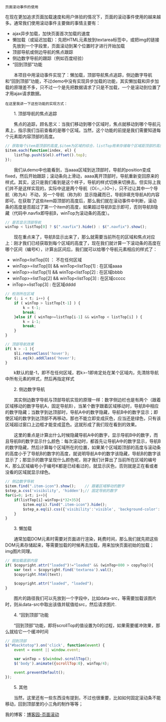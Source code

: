     页面滚动事件的使用

在现在更加追求页面加载速度和用户体验的情况下，页面的滚动事件使用的越来越多。通常我们使用滚动事件主要做的事情主要有：

* ajax异步加载，加快页面首次加载的速度
* 懒加载（或延迟加载）：先把HTML元素放到textarea标签中，或把img的链接先放到一个字段里，页面滚动到某个位置时才进行开始加载
* 顶部导航或侧边导航的焦点跟踪
* 侧边数字导航的跟踪（例如百度经验）
* “回到顶部”功能

 　　本项目中用滚动事件实现了：懒加载，顶部导航焦点追踪，侧边数字导航和“回到顶部”功能，不过demo中没有实现异步加载的功能，其实懒加载和异步加载的原理差不多，只不过一个是先把数据请求了只是不加载，一个是滚动到位置了才用ajax请求数据。

    在这里我讲一下这些功能的实现方式：

　　1. 顶部导航的焦点追踪

　　焦点的追踪，顾名思义：当我们移动到哪个区域时，焦点就移动到哪个导航元素上，指示我们当前查看的是哪个区域。当然，这个功能的前提是我们需要知道每个元素距内容顶部的高度。
```javascript
// 获取每个item距顶部的高度,$item为区域的综合，listTop用来存储每个区域距顶部的高度
$item.each(function(index, el) {
    listTop.push($(el).offset().top);
});
```

　　我们从demo中也能看到，当aaaa区域到达顶部时，导航的position变成fixed，然后开始跟踪；滚动条向上滑动，aaaa离开顶部时，导航重新变回原来的样式。其实，这只是我们看到是这个样子，导航的样式切换来切换去。但实际上我们并不是这样实现的，实际中这是两个导航（O(∩_∩)O~），只不过让其中一个导航（称为A）不动，另一个导航（称为B）显示隐藏而已，导航B填充导航A的内容即可。在获取了这些item距顶部的高度后，那么我们就在滚动事件中判断，滚动条的高度是否超过了第一个item的高度，如果超过导航B显示即可，否则导航B隐藏（代码中.navfix即导航B，winTop为滚动条的高度）。
```javascript
// 是否显示顶部导航
winTop < listTop[0] ? $(".navfix").hide() : $(".navfix").show();
```

　　现在重点来了，导航B显示出来了，那么就需要当前所在的区域和焦点对应上：刚才我们已经获取到每个区域的高度了，现在我们就计算一下滚动条的高度在哪个区间（编号K），计算出区间后，我们就可以给哪个导航元素相应的样式了：

* winTop<listTop[0]  ： 不在任何区域
* winTop>=listTop[0] && winTop<listTop[1] : 在区域aaaa
* winTop>=listTop[1] && winTop<listTop[2] : 在区域bbbb
* winTop>=listTop[2] && winTop<listTop[3] : 在区域ccccc
* inTop>=listTop[3] : 在区域dddd

```javascript
// 检测所在区域
for (; i < t; i++) {
    if ( winTop > listTop[t-1] ) {
        k = t-1;
        break;
    }else if ( winTop>=listTop[i-1] && winTop < listTop[i] ) {
        k = i-1;
        break;
    }
}

// 顶部导航效果
if( k > -1 ){
    $li.removeClass('hover');
    $li.eq(k).addClass('hover');
}
```

　　k默认的是-1，即不在任何区域，若k>-1即肯定处在某个区域内，先清除导航中所有元素的样式，然后再指定样式

 

　　2. 侧边数字导航

　　其实侧边数字导航与顶部导航实现的原理一样：数字侧边栏也是有两个（跟着区域移动的数字导航A，固定导航B），当某个数字跟着区域移动时，导航B中相应的数字隐藏；当数字到达顶部时，导航A中的数字隐藏，导航B中的数字显示；即使区域的数字到达顶部不再移动，那也不能立即变成灰色，应当还是绿色，只有该区域超过窗口上边框才能变成蓝色。这就形成了我们现在看到的效果。

　　这里的重点是计算出什么时候隐藏导航A中的数字，显示导航B中的数字，而且导航B的数字显示什么颜色：每次滚动时，都首先让导航A中的数字显示，导航B的数字隐藏，然后计算每个区域所在的位置，如果某个区域距顶部的高度与滚动条的高度小于了导航B的数字的高度，就说明导航A中的数字该隐藏，导航B的数字该显示了；那显示的数字呈现什么颜色呢，刚才我们计算出了当前所在区域的编号K，那么区域编号小于编号K都是已经看过的，就显示灰色，否则就是正在看或者没看的区域就显示绿色。
```javascript
// 侧边数字导航
$item.find(".item-icon").show();    // 跟着区域移动的数字
$step_a.css('visibility', 'hidden');// 固定导航的数字
for(i=0; i<t; i++){
    if(listTop[i]-winTop<i*32+35){
        $item.eq(i).find(".item-icon").hide();
        $step_a.eq(i).css({'visibility':'visible', 'background-color': (i<k?'#888':'#008B00') });
    }
}
```

　　3. 懒加载

　　通常加载DOM元素时需要对页面进行渲染，耗费时间，那么我们就先把这些DOM元素存储起来，等需要加载的时候再去加载，用来加快页面初始的加载；img图片同理。
```javascript
// 懒加载底部内容
if( $copyright.attr("loaded")!="loaded" && (winTop+800 > copyTop)){
    var text = $copyright.find('textarea').val();
    $copyright.html(text);

    $copyright.attr("loaded", "loaded");
}
``` 

 

　　图片的路径我们可以先放到一个字段中，比如data-src，等需要加载该图片时，则从data-src中取出该值并赋值给src，然后请求图片.

 

　　4. “回到顶部”功能

　　“回到顶部”功能，即将scrollTop的值设置为0的过程，如果需要缓冲效果，那么就给它一个缓冲时间
```javascript
// 回到顶部
$("#backtotop").on('click', function(event) {
    event = event || window.event;

    var winTop = $(window).scrollTop();
    $('body').animate({scrollTop:0}, winTop/4);

    event.preventDefault();
});
``` 

　　5. 其他

　　当然，这里还有一些东西没有提到，不过也很重要，比如如何固定滚动条不能移动，回到顶部里的小三角的制作等等；

我的博客：[博客园-页面滚动](http://www.cnblogs.com/xumengxuan/p/4133994.html)
